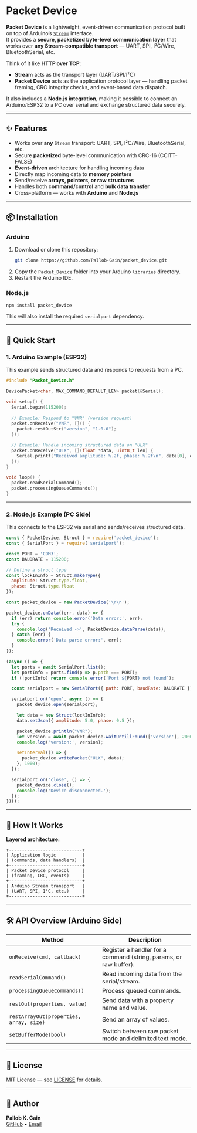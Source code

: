 # Packet Device

**Packet Device** is a lightweight, event-driven communication protocol built on top of Arduino’s [`Stream`](https://www.arduino.cc/reference/en/language/functions/communication/stream/) interface.  
It provides a **secure, packetized byte-level communication layer** that works over **any Stream-compatible transport** — UART, SPI, I²C/Wire, BluetoothSerial, etc.

Think of it like **HTTP over TCP**:  
- **Stream** acts as the transport layer (UART/SPI/I²C)  
- **Packet Device** acts as the application protocol layer — handling packet framing, CRC integrity checks, and event-based data dispatch.

It also includes a **Node.js integration**, making it possible to connect an Arduino/ESP32 to a PC over serial and exchange structured data securely.

---

## ✨ Features

- Works over **any** `Stream` transport: UART, SPI, I²C/Wire, BluetoothSerial, etc.
- Secure **packetized** byte-level communication with CRC-16 (CCITT-FALSE)
- **Event-driven** architecture for handling incoming data
- Directly map incoming data to **memory pointers**
- Send/receive **arrays, pointers, or raw structures**
- Handles both **command/control** and **bulk data transfer**
- Cross-platform — works with **Arduino** and **Node.js**

---

## 📦 Installation

### Arduino
1. Download or clone this repository:
   ```bash
   git clone https://github.com/Pallob-Gain/packet_device.git
   ```
2. Copy the `Packet_Device` folder into your Arduino `libraries` directory.
3. Restart the Arduino IDE.

### Node.js
```bash
npm install packet_device
```
This will also install the required `serialport` dependency.

---

## 🚀 Quick Start

### 1. Arduino Example (ESP32)

This example sends structured data and responds to requests from a PC.

```cpp
#include "Packet_Device.h"

DevicePacket<char, MAX_COMMAND_DEFAULT_LEN> packet(&Serial);

void setup() {
  Serial.begin(115200);
  
  // Example: Respond to "VNR" (version request)
  packet.onReceive("VNR", []() {
    packet.restOutStr("version", "1.0.0");
  });

  // Example: Handle incoming structured data on "ULX"
  packet.onReceive("ULX", [](float *data, uint8_t len) {
    Serial.printf("Received amplitude: %.2f, phase: %.2f\n", data[0], data[1]);
  });
}

void loop() {
  packet.readSerialCommand();
  packet.processingQueueCommands();
}
```

---

### 2. Node.js Example (PC Side)

This connects to the ESP32 via serial and sends/receives structured data.

```js
const { PacketDevice, Struct } = require('packet_device');
const { SerialPort } = require('serialport');

const PORT = 'COM3';
const BAUDRATE = 115200;

// Define a struct type
const lockInInfo = Struct.makeType({
  amplitude: Struct.type.float,
  phase: Struct.type.float
});

const packet_device = new PacketDevice('\r\n');

packet_device.onData((err, data) => {
  if (err) return console.error('Data error:', err);
  try {
    console.log('Received ->', PacketDevice.dataParse(data));
  } catch (err) {
    console.error('Data parse error:', err);
  }
});

(async () => {
  let ports = await SerialPort.list();
  let portInfo = ports.find(p => p.path === PORT);
  if (!portInfo) return console.error(`Port ${PORT} not found`);

  const serialport = new SerialPort({ path: PORT, baudRate: BAUDRATE });

  serialport.on('open', async () => {
    packet_device.open(serialport);

    let data = new Struct(lockInInfo);
    data.setJson({ amplitude: 5.0, phase: 0.5 });

    packet_device.println("VNR");
    let version = await packet_device.waitUntillFound(['version'], 2000);
    console.log('version:', version);

    setInterval(() => {
      packet_device.writePacket("ULX", data);
    }, 1000);
  });

  serialport.on('close', () => {
    packet_device.close();
    console.log('Device disconnected.');
  });
})();
```

---

## 📡 How It Works

**Layered architecture:**
```
+----------------------------+
| Application logic          |
| (commands, data handlers)  |
+----------------------------+
| Packet Device protocol     |
| (framing, CRC, events)     |
+----------------------------+
| Arduino Stream transport   |
| (UART, SPI, I²C, etc.)     |
+----------------------------+
```

---

## 🛠 API Overview (Arduino Side)

| Method | Description |
|--------|-------------|
| `onReceive(cmd, callback)` | Register a handler for a command (string, params, or raw buffer). |
| `readSerialCommand()` | Read incoming data from the serial/stream. |
| `processingQueueCommands()` | Process queued commands. |
| `restOut(properties, value)` | Send data with a property name and value. |
| `restArrayOut(properties, array, size)` | Send an array of values. |
| `setBufferMode(bool)` | Switch between raw packet mode and delimited text mode. |

---

## 📜 License
MIT License — see [LICENSE](LICENSE) for details.

---

## 👤 Author
**Pallob K. Gain**  
[GitHub](https://github.com/Pallob-Gain) • [Email](mailto:pallobkgain@gmail.com)

